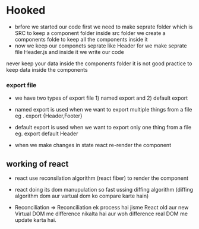 # Hooked 

- brfore we started our code first we need to make seprate folder which is SRC to keep a component folder inside src folder we create a components folde to  keep all the components inside it
- now we keep our componets seprate  like Header for we make seprate file Header.js and inside it we write our code 
 
<note>  never keep your data inside the components folder it is not good practice to keep data inside the components 

### export file 
- we have two types of export file 1) named export and 2) default export 
- named export is used when we want to export multiple things from a file    eg . export {Header,Footer}
- default export is used when we want to export only one thing from a file   eg. export default Header

- <note> when we make changes in state react re-render the component 


## working of react
- react use reconsilation algorithm (react fiber) to render the component 
- react doing its dom manupulation so fast ussing diffing algorithm (diffing algorithm dom aur vartual dom ko compare karte hain)

- Reconciliation => Reconciliation ek process hai jisme React old aur new Virtual DOM me difference nikalta hai aur woh difference real DOM me update karta hai.